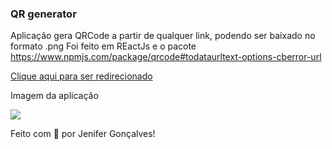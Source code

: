 ### QR generator

Aplicação gera QRCode a partir de qualquer link, podendo ser baixado no formato .png
Foi feito em REactJs e o pacote https://www.npmjs.com/package/qrcode#todataurltext-options-cberror-url


[Clique aqui para ser redirecionado](jenifergs.github.io/qr-generator/)

Imagem da aplicação 
<div>
	<img src="./generator-qr.png">
</div>


Feito com 💙 por Jenifer Gonçalves!
